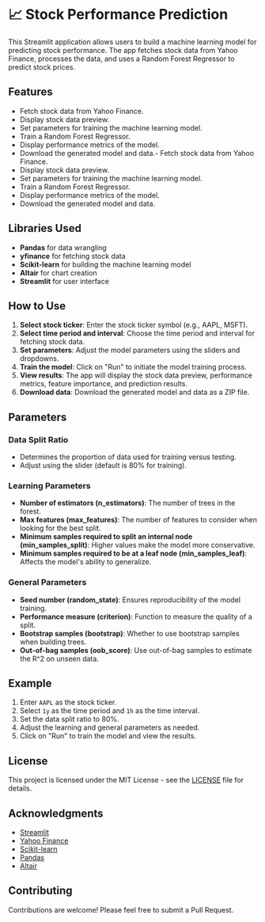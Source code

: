 # 📈  Stock Performance Prediction

This Streamlit application allows users to build a machine learning model for predicting stock performance. The app fetches stock data from Yahoo Finance, processes the data, and uses a Random Forest Regressor to predict stock prices.

## Features

- Fetch stock data from Yahoo Finance.
- Display stock data preview.
- Set parameters for training the machine learning model.
- Train a Random Forest Regressor.
- Display performance metrics of the model.
- Download the generated model and data.- Fetch stock data from Yahoo Finance.
- Display stock data preview.
- Set parameters for training the machine learning model.
- Train a Random Forest Regressor.
- Display performance metrics of the model.
- Download the generated model and data.
  
## Libraries Used

- **Pandas** for data wrangling
- **yfinance** for fetching stock data
- **Scikit-learn** for building the machine learning model
- **Altair** for chart creation
- **Streamlit** for user interface

## How to Use

1. **Select stock ticker**: Enter the stock ticker symbol (e.g., AAPL, MSFT).
2. **Select time period and interval**: Choose the time period and interval for fetching stock data.
3. **Set parameters**: Adjust the model parameters using the sliders and dropdowns.
4. **Train the model**: Click on "Run" to initiate the model training process.
5. **View results**: The app will display the stock data preview, performance metrics, feature importance, and prediction results.
6. **Download data**: Download the generated model and data as a ZIP file.

## Parameters

### Data Split Ratio
- Determines the proportion of data used for training versus testing.
- Adjust using the slider (default is 80% for training).

### Learning Parameters
- **Number of estimators (n_estimators)**: The number of trees in the forest.
- **Max features (max_features)**: The number of features to consider when looking for the best split.
- **Minimum samples required to split an internal node (min_samples_split)**: Higher values make the model more conservative.
- **Minimum samples required to be at a leaf node (min_samples_leaf)**: Affects the model's ability to generalize.

### General Parameters
- **Seed number (random_state)**: Ensures reproducibility of the model training.
- **Performance measure (criterion)**: Function to measure the quality of a split.
- **Bootstrap samples (bootstrap)**: Whether to use bootstrap samples when building trees.
- **Out-of-bag samples (oob_score)**: Use out-of-bag samples to estimate the R^2 on unseen data.

## Example

1. Enter `AAPL` as the stock ticker.
2. Select `1y` as the time period and `1h` as the time interval.
3. Set the data split ratio to 80%.
4. Adjust the learning and general parameters as needed.
5. Click on "Run" to train the model and view the results.

## License

This project is licensed under the MIT License - see the [LICENSE](LICENSE) file for details.

## Acknowledgments

- [Streamlit](https://www.streamlit.io/)
- [Yahoo Finance](https://finance.yahoo.com/)
- [Scikit-learn](https://scikit-learn.org/stable/)
- [Pandas](https://pandas.pydata.org/)
- [Altair](https://altair-viz.github.io/)

## Contributing

Contributions are welcome! Please feel free to submit a Pull Request.

